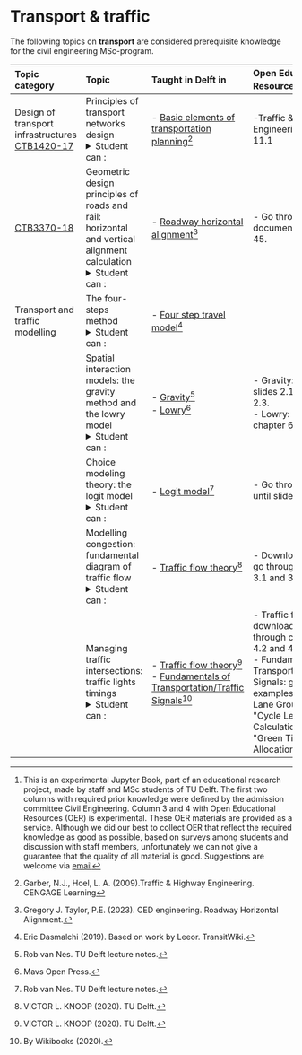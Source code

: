 # Transport & traffic

The following topics on **transport** are considered prerequisite knowledge for the civil engineering MSc-program.


|Topic category|Topic   |Taught in Delft in  | Open Educational Resources[^1] |
|:------|:--------|:------------------|:---------------------------|
| Design of transport infrastructures [CTB1420-17](https://studiegids.tudelft.nl/a101_displayCourse.do?course_id=61902)      | Principles of transport networks design <details><summary>Student can :</summary>- Apply design guidelines and design methodologies for designing the geometric alignment of roads and railways<br>- Explain the relationship between road design and road user behaviour.<br>- Interpret and analyse characteristics of railway infrastructure elements.<br>- Design railways and tram lines.<br>- Display roads and railways design using AutoCAD and Civil3D.<br>- Evaluate the implications of different design alternatives on road user behaviour, traffic safety and traffic operation.<br>- Think critically and make design decisions.</details>    |- [Basic elements of transportation planning](https://users.pfw.edu/sahap/CE450%20Transport%20Policy%20and%20Planning/1.%20Lectures/Books,%20references,%20readings/Chapter%2011%20The%20Transportation%20Planning%20Process.pdf)[^6]   | -Traffic & Highway Engineering: section 11.1
|[CTB3370-18](https://studiegids.tudelft.nl/a101_displayCourse.do?course_id=62037)                      | Geometric design principles of roads and rail: horizontal and vertical alignment calculation <details><summary>Student can :</summary>- Apply design guidelines and design methodologies for designing the geometric alignment of roads and railways<br>- Explain the relationship between road design and road user behaviour.<br>- Interpret and analyse characteristics of railway infrastructure elements.<br>- Think critically and make design decisions.</details>                                                                                                            |- [Roadway horizontal alignment](../Lec_pdfs/C04_034_Roadway_Horizontal_Alignment_US.pdf)[^2]                                 |- Go through document until page 45. 
| Transport and traffic modelling                   | The four-steps method <details><summary>Student can :</summary>- Design railways and tram lines.<br>- Display roads and railways design using AutoCAD and Civil3D.<br>- Evaluate the implications of different design alternatives on road user behaviour, traffic safety and traffic operation.<br>- Think critically and make design decisions.</details>                                                                                                            |- [Four step travel model](https://www.transitwiki.org/TransitWiki/index.php/Four-step_travel_model)[^3]                                 |
| | Spatial interaction models: the gravity method and the lowry model <details><summary>Student can :</summary> <br>- Indicate how water differs from other (liquid) substances and how the liquid properties influence the flow, using dimensionless key figures</details>                                                                                                           |- [Gravity](https://ocw.tudelft.nl/course-lectures/2-2-trip-distribution/)[^4] <br>- [Lowry](https://uta.pressbooks.pub/oertransportlanduse/chapter/chapter-6-land-use-and-transportation-modeling-ii-lowry-model/)[^5]                                 |- Gravity: go through slides 2.1, 2.2.2 and 2.3. <br>- Lowry: go through chapter 6.
|                   | Choice modeling theory: the logit model <details><summary>Student can :</summary> <br>- Indicate how water differs from other (liquid) substances and how the liquid properties influence the flow, using dimensionless key figures</details>                                                                                                            |- [Logit model](https://ocw.tudelft.nl/course-lectures/1-3-choice-modelling/)[^4]                                |- Go through slides, until slide 36. 
|                   | Modelling congestion: fundamental diagram of traffic flow <details><summary>Student can :</summary> <br>- Indicate how water differs from other (liquid) substances and how the liquid properties influence the flow, using dimensionless key figures</details>                                                                                                            |- [Traffic flow theory](https://textbooks.open.tudelft.nl/textbooks/%20catalog/book/39)[^7]                                 |- Download pdf and go through chapters 3.1 and 3.2. 
|    | Managing traffic intersections: traffic lights timings <details><summary>Student can :</summary> <br>- Indicate how water differs from other (liquid) substances and how the liquid properties influence the flow, using dimensionless key figures</details>                                                                                                          |- [Traffic flow theory](https://textbooks.open.tudelft.nl/textbooks/%20catalog/book/39)[^7]  <br>- [Fundamentals of Transportation/Traffic Signals](https://en.wikibooks.org/wiki/Fundamentals_of_Transportation/Traffic_Signals#Cycle_Length_Calculation)[^8]                                   | - Traffic flow theory: download pdf and go through chapters 4.1, 4.2 and 4.3. <br>- Fundamentals of Transportation/Traffic Signals: go through examples 4 "Critical Lane Groups", 5	"Cycle Length Calculation" and 6 "Green Time Allocation". 

[^1]: This is an experimental Jupyter Book, part of an educational research project, made by staff and MSc students of TU Delft. The first two columns with required prior knowledge were defined by the admission committee Civil Engineering. Column 3 and 4 with Open Educational Resources (OER) is experimental. These OER materials are provided as a service. Although we did our best to collect OER that reflect the required knowledge as good as possible, based on surveys among students and discussion with staff members, unfortunately we can not give a guarantee that the quality of all material is good. Suggestions are welcome via [email](mailto:h.r.schipper@tudelft.nl?subject=PRE-for-CEM-suggestions)
[^2]: Gregory J. Taylor, P.E. (2023). CED engineering. Roadway Horizontal Alignment. 
[^3]: Eric Dasmalchi (2019). Based on work by Leeor. TransitWiki. 
[^4]: Rob van Nes. TU Delft lecture notes. 
[^5]: Mavs Open Press.
[^6]: Garber, N.J., Hoel, L. A. (2009).Traffic & Highway Engineering. CENGAGE Learning
[^7]: VICTOR L. KNOOP (2020). TU Delft.
[^8]: By Wikibooks (2020). 